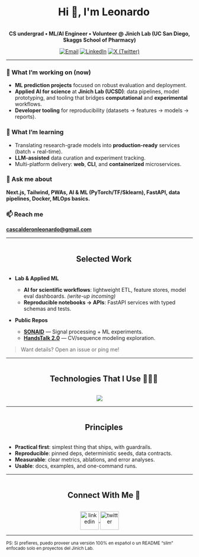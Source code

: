 <div id="user-content-toc">
  <ul align="center">
    <summary><h1 style="display: inline-block">Hi 👋, I'm Leonardo</h1></summary>
  </ul>
</div>

<p align="center">
  <b>CS undergrad • ML/AI Engineer • Volunteer @ Jinich Lab (UC San Diego, Skaggs School of Pharmacy)</b>
</p>

<p align="center">
  <a href="mailto:cascalderonleonardo@gmail.com"><img alt="Email" src="https://img.shields.io/badge/Email-cascalderonleonardo%40gmail.com-informational?style=flat&logo=gmail"></a>
  <a href="https://www.linkedin.com/in/leonardo-calderon-castillo/"><img alt="LinkedIn" src="https://img.shields.io/badge/LinkedIn-Leonardo%20Calderón-blue?style=flat&logo=linkedin"></a>
  <a href="https://x.com/vakyro_"><img alt="X (Twitter)" src="https://img.shields.io/badge/X-@vakyro__-black?style=flat&logo=x"></a>
</p>

---

### 🔭 What I’m working on (now)
- **ML prediction projects** focused on robust evaluation and deployment.  
- **Applied AI for science** at **Jinich Lab (UCSD)**: data pipelines, model prototyping, and tooling that bridges **computational** and **experimental** workflows.  
- **Developer tooling** for reproducibility (datasets → features → models → reports).

### 🌱 What I’m learning
- Translating research-grade models into **production-ready** services (batch + real-time).  
- **LLM-assisted** data curation and experiment tracking.  
- Multi-platform delivery: **web**, **CLI**, and **containerized** microservices.

### 💬 Ask me about
**Next.js, Tailwind, PWAs, AI & ML (PyTorch/TF/Sklearn), FastAPI, data pipelines, Docker, MLOps basics.**

### 📫 Reach me
**cascalderonleonardo@gmail.com**

---

<div id="user-content-toc">
  <ul align="center">
    <summary><h2 style="display: inline-block">Selected Work</h2></summary>
  </ul>
</div>

- **Lab & Applied ML**
  - <b>AI for scientific workflows</b>: lightweight ETL, feature stores, model eval dashboards. <i>(write-up incoming)</i>
  - <b>Reproducible notebooks → APIs</b>: FastAPI services with typed schemas and tests.

- **Public Repos**
  - <a href="https://github.com/Vakyro/SONAID"><b>SONAID</b></a> — Signal processing + ML experiments.  
  - <a href="https://github.com/Vakyro/HandsTalk-2.0"><b>HandsTalk 2.0</b></a> — CV/sequence modeling exploration.

> Want details? Open an issue or ping me!

---

<div id="user-content-toc">
  <ul align="center">
    <summary><h2 style="display: inline-block">Technologies That I Use 👨🏻‍💻</h2></summary>
  </ul>
</div>

<p align="center">
  <a href="https://skillicons.dev">
    <img src="https://skillicons.dev/icons?i=astro,nextjs,react,tailwind,ts,py,fastapi,vercel,supabase,laravel,mysql,docker,git,linux,bash,pytorch,tensorflow,sklearn,postgres,redis&perline=9" />
  </a>
</p>

---

<div id="user-content-toc">
  <ul align="center">
    <summary><h2 style="display: inline-block">Principles</h2></summary>
  </ul>
</div>

- **Practical first**: simplest thing that ships, with guardrails.  
- **Reproducible**: pinned deps, deterministic seeds, data contracts.  
- **Measurable**: clear metrics, ablations, and error analyses.  
- **Usable**: docs, examples, and one-command runs.

---

<div id="user-content-toc">
  <ul align="center">
    <summary><h2 style="display: inline-block">Connect With Me 🤝</h2></summary>
  </ul>
</div>

<p align="center">
  <a href="https://www.linkedin.com/in/leonardo-calderon-castillo/" target="_blank">
    <img align="center" src="https://user-images.githubusercontent.com/88904952/234979284-68c11d7f-1acc-4f0c-ac78-044e1037d7b0.png" alt="linkedin" height="50" width="50" />
  </a>
  <a href="https://x.com/vakyro_" target="_blank">
    <img align="center" src="https://user-images.githubusercontent.com/88904952/234980676-61bfb021-ecc8-48f7-88e6-34c1b06c4a58.png" alt="twitter" height="50" width="50" />
  </a>
</p>

---

<sub>PS: Si prefieres, puedo proveer una versión 100% en español o un README “slim” enfocado solo en proyectos del Jinich Lab.</sub>
